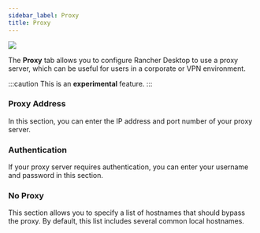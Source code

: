 ```yaml
---
sidebar_label: Proxy
title: Proxy
---
```


<head>
  <link rel="canonical" href="https://docs.rancherdesktop.io/ui/preferences/wsl/proxy"/>
</head>

![](rd-versioned-asset://preferences/Windows_wsl_tabProxy.png)

The **Proxy** tab allows you to configure Rancher Desktop to use a proxy server, which can be useful for users in a corporate or VPN environment.

:::caution
This is an **experimental** feature.
:::

### Proxy Address

In this section, you can enter the IP address and port number of your proxy server.

### Authentication

If your proxy server requires authentication, you can enter your username and password in this section.

### No Proxy

This section allows you to specify a list of hostnames that should bypass the proxy. By default, this list includes several common local hostnames.
